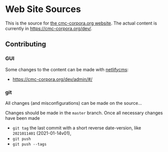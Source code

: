 # Web Site Sources

This is the source for [the cmc-corpora.org website](https://cmc-corpora.org). The actual content is currently in https://cmc-corpora.org/dev/.

## Contributing

### GUI
Some changes to the content can be made with [netlifycms](https://www.netlifycms.org/):
* https://cmc-corpora.org/dev/admin/#/ 

### git
All changes (and misconfigurations) can be made on the source... 

Changes should be made in the `master` branch. Once all necessary changes have been made 
- `git tag` the last commit with a short reverse date-version, like `2021011401` (2021-01-14v01),
- `git push`
- `git push --tags`

